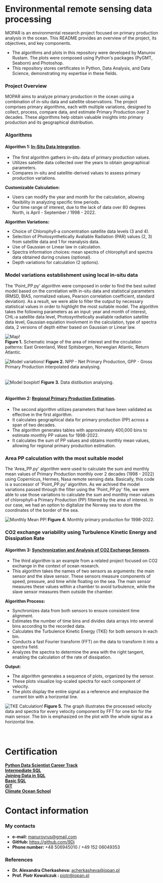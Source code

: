 # Environmental remote sensing data processing 
<p>MOPAR is an environmental research project focused on primary production analysis in the ocean. This README provides an overview of the project, its objectives, and key components.</p>

* The algorithms and plots in this repository were developed by Manurov Rustam. The plots were composed using Python's packages (PyGMT, Seaborn) and Photoshop.
* This repository stores certificates in Python, Data Analysis, and Data Science, demonstrating my expertise in these fields.

### Project Overview
<p>MOPAR aims to analyze primary production in the ocean using a combination of in-situ data and satellite observations. The project comprises primary algorithms, each with multiple variations, designed to collect, process, compare data, and estimate Primary Production over 2 decades. These algorithms help obtain valuable insights into primary production and its geographical distribution.</p>

### Algorithms
#### <b>Algorithm 1:</b> **[In-Situ Data Integration](https://github.com/9Di/environmental_data_algorithms/blob/main/Algorithms/Point_PP.py)**.
* The first algorithm gathers in-situ data of primary production values.
* Utilizes satellite data collected over the years to obtain geographical parameters.
* Compares in-situ and satellite-derived values to assess primary production variations.<br>

<b>Customizable Calculation:</b><br>
* Users can modify the year and month for the calculation, allowing flexibility in analyzing specific time periods.<br>
* Our time range of interest, due to the lack of data over 80 degrees North, is April - September / 1998 - 2022.<br>

<b>Algorithm Variations:</b><br>
* Choice of Chlorophyll-a concentration satellite data levels (3 and 4).
* Selection of Photosynthetically Avaliable Radiation (PAR) values (2, 3) from satellite data and 1 for reanalysis data.
* Use of Gaussian or Linear law in calculation.
* Spectra information choices: mean spectra of chlorophyll and spectra data obtained during cruises (optional).
* Depth variations for calculation (2 options).

### Model variations establishment using local in-situ data
<p>The 'Point_PP.py' algorithm were composed in order to find the best suited model based on the correlation with in-situ data and statistical parameters (RMSD, BIAS, normalized values, Pearson correlation coefficient, standard deviation). As a result, we were able to filter the output by necessary statistical values in order to highlight the most suitable model. The algorithm takes the following parameters as an input: year and month of interest, CHL-a satellite data level, Photosynthetically avaliable radiation satellite data level, Gaussian equiation involvment in the calculation, type of spectra data, 2 versions of depth either based on Gaussian or Linear law.</p>

![Map!](/Plots/PyGMT_map.PNG)<br>
<b>Figure 1.</b> Schematic image of the area of interest and the circulation patterns: East Greenland, West Spitsbergen, Norwegian Atlantic, Return Atlantic.

![Model variations!](/Plots/Models_variations.PNG)
<b>Figure 2.</b> NPP - Net Primary Production, GPP - Gross Primary Production interpolated data analysing.
<br>
<br>
<br>
![Model boxplot!](/Plots/Models_boxplot.PNG)
<b>Figure 3.</b> Data distibution analysing.
<br>
<br>
#### <b>Algorithm 2:</b> **[Regional Primary Production Estimation](https://github.com/9Di/environmental_data_algorithms/blob/main/Algorithms/Area_PP.py)**.
* The second algorithm utilizes parameters that have been validated as effective in the first algorithm.
* It calculates geographical data for primary production (PP) across a span of two decades.
* The algorithm generates tables with approximately 400,000 bins to estimate monthly PP values for 1998-2022.
* It calculates the sum of PP values and obtains monthly mean values, allowing for regional primary production estimation.

### Area PP calculation with the most suitable model
The 'Area_PP.py' algorithm were used to calculate the sum and monthly mean values of Primary Production monthly over 2 decades (1998 - 2022) using Copernicus, Hermes, Nasa remote sensing data. Basically, this code is a successor of 'Point_PP.py' algorithm. As we achived the model variations passed through the filter using the 'Point_PP.py' file, we were able to use those variations to calculate the sum and monthly mean values of chlorophyll-a Primary Production (PP) filtered by the area of interest. In our case, we had an option to digitalize the Norway sea to store the coordinates of the border of the sea. 

![Monthly Mean PP!](/Plots/Monthly_mean.JPG)
<b>Figure 4.</b> Monthly primary production for 1998-2022.
<br>
### CO2 exchange variability using Turbulence Kinetic Energy and Dissipation Rate
#### <b>Algorithm 3:</b> **[Synchronization and Analysis of CO2 Exchange Sensors](https://github.com/9Di/environmental_data_algorithms/blob/main/Algorithms/Spectra_bin.py)**.
* The third algorithm is an example from a related project focused on CO2 exchange in the context of ocean research.
* This algorithm takes the names of two sensors as arguments: the main sensor and the slave sensor. These sensors measure components of speed, pressure, and time while floating on the sea. The main sensor measures these values within a chamber to avoid turbulence, while the slave sensor measures them outside the chamber.

<b>Algorithm Process:</b>
* Synchronizes data from both sensors to ensure consistent time alignment.
* Estimates the number of time bins and divides data arrays into several bins according to the recorded data.
* Calculates the Turbulence Kinetic Energy (TKE) for both sensors in each bin.
* Conducts a fast Fourier transform (FFT) on the data to transform it into a spectra field.
* Analyzes the spectra to determine the area with the right tangent, enabling the calculation of the rate of dissipation.

<b>Output:</b>
* The algorithm generates a sequence of plots, organized by the sensor.
* These plots visualize log-scaled spectra for each component of velocity.
* The plots display the entire signal as a reference and emphasize the current bin with a horizontal line.

![TKE Calculation!](/Plots/TKE.png)
<b>Figure 5.</b> The graph illustrates the processed velocity data and spectra for every velocity component by FFT for one bin for the main sensor. The bin is emphasized on the plot with the whole signal as a horizontal line.<br>
<br>
<br>
# Certification
**[Python Data Scientist Career Track](/Certificates/Data_Scientist.pdf)**<br>
**[Intermediate SQL](/Certificates/Intermediate_SQL.pdf)**<br>
**[Joining Data in SQL](/Certificates/Joining_SQL.pdf)**<br>
**[Basic SQL](/Certificates/Intro_SQL.pdf)**<br>
**[GIT](/Certificates/Git.pdf)**<br>
**[Climate Ocean School](/Certificates/Climate%20and%20ocean%20processes.pdf)**<br>
# Contact information
### My contacts
* <b>e-mail: </b> manurovrus@gmail.com
* <b>GitHub: </b> https://github.com/9Di
* <b>Phone number: </b> +48 506945010 / +49 152 06049353
### References 
* <b> Dr. Alexandra Cherkasheva: </b> acherkasheva@iopan.pl
* <b> Prof. Piotr Kowalczuk : </b> piotr@iopan.pl
   
